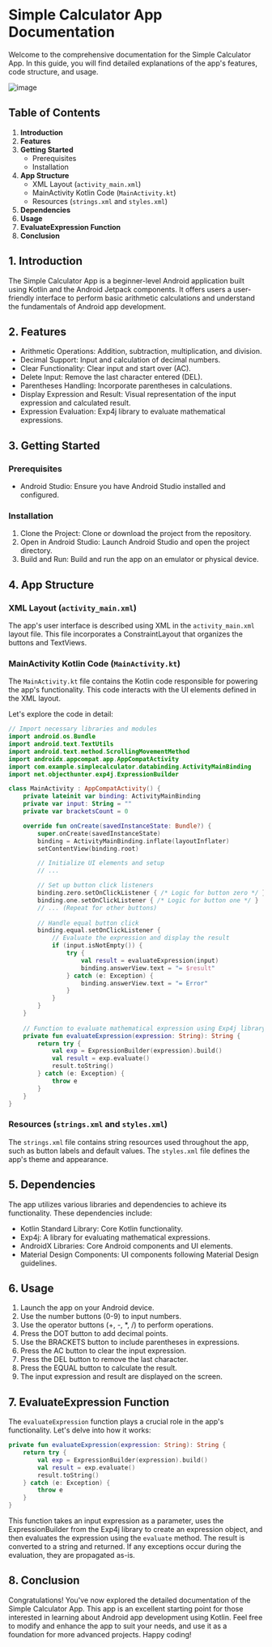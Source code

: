 # Simple Calculator App Documentation

Welcome to the comprehensive documentation for the Simple Calculator App. In this guide, you will find detailed explanations of the app's features, code structure, and usage.


![image](https://github.com/suraiya-jahan-bhuiyan-sraboni/Simple-Calculator-App/assets/85396098/84cc3438-7943-41a6-8ae3-3c23b1f3691e)


## Table of Contents
1. **Introduction**
2. **Features**
3. **Getting Started**
   - Prerequisites
   - Installation
4. **App Structure**
   - XML Layout (`activity_main.xml`)
   - MainActivity Kotlin Code (`MainActivity.kt`)
   - Resources (`strings.xml` and `styles.xml`)
5. **Dependencies**
6. **Usage**
7. **EvaluateExpression Function**
8. **Conclusion**

## 1. Introduction
The Simple Calculator App is a beginner-level Android application built using Kotlin and the Android Jetpack components. It offers users a user-friendly interface to perform basic arithmetic calculations and understand the fundamentals of Android app development.

## 2. Features
- Arithmetic Operations: Addition, subtraction, multiplication, and division.
- Decimal Support: Input and calculation of decimal numbers.
- Clear Functionality: Clear input and start over (AC).
- Delete Input: Remove the last character entered (DEL).
- Parentheses Handling: Incorporate parentheses in calculations.
- Display Expression and Result: Visual representation of the input expression and calculated result.
- Expression Evaluation: Exp4j library to evaluate mathematical expressions.

## 3. Getting Started

### Prerequisites
- Android Studio: Ensure you have Android Studio installed and configured.

### Installation
1. Clone the Project: Clone or download the project from the repository.
2. Open in Android Studio: Launch Android Studio and open the project directory.
3. Build and Run: Build and run the app on an emulator or physical device.

## 4. App Structure

### XML Layout (`activity_main.xml`)
The app's user interface is described using XML in the `activity_main.xml` layout file. This file incorporates a ConstraintLayout that organizes the buttons and TextViews.

### MainActivity Kotlin Code (`MainActivity.kt`)
The `MainActivity.kt` file contains the Kotlin code responsible for powering the app's functionality. This code interacts with the UI elements defined in the XML layout.

Let's explore the code in detail:
```kotlin
// Import necessary libraries and modules
import android.os.Bundle
import android.text.TextUtils
import android.text.method.ScrollingMovementMethod
import androidx.appcompat.app.AppCompatActivity
import com.example.simplecalculator.databinding.ActivityMainBinding
import net.objecthunter.exp4j.ExpressionBuilder
```

```kotlin
class MainActivity : AppCompatActivity() {
    private lateinit var binding: ActivityMainBinding
    private var input: String = ""
    private var bracketsCount = 0

    override fun onCreate(savedInstanceState: Bundle?) {
        super.onCreate(savedInstanceState)
        binding = ActivityMainBinding.inflate(layoutInflater)
        setContentView(binding.root)

        // Initialize UI elements and setup
        // ...

        // Set up button click listeners
        binding.zero.setOnClickListener { /* Logic for button zero */ }
        binding.one.setOnClickListener { /* Logic for button one */ }
        // ... (Repeat for other buttons)
        
        // Handle equal button click
        binding.equal.setOnClickListener {
            // Evaluate the expression and display the result
            if (input.isNotEmpty()) {
                try {
                    val result = evaluateExpression(input)
                    binding.answerView.text = "= $result"
                } catch (e: Exception) {
                    binding.answerView.text = "= Error"
                }
            }
        }
    }
    
    // Function to evaluate mathematical expression using Exp4j library
    private fun evaluateExpression(expression: String): String {
        return try {
            val exp = ExpressionBuilder(expression).build()
            val result = exp.evaluate()
            result.toString()
        } catch (e: Exception) {
            throw e
        }
    }
}
```

### Resources (`strings.xml` and `styles.xml`)
The `strings.xml` file contains string resources used throughout the app, such as button labels and default values. The `styles.xml` file defines the app's theme and appearance.

## 5. Dependencies
The app utilizes various libraries and dependencies to achieve its functionality. These dependencies include:
- Kotlin Standard Library: Core Kotlin functionality.
- Exp4j: A library for evaluating mathematical expressions.
- AndroidX Libraries: Core Android components and UI elements.
- Material Design Components: UI components following Material Design guidelines.

## 6. Usage
1. Launch the app on your Android device.
2. Use the number buttons (0-9) to input numbers.
3. Use the operator buttons (+, -, *, /) to perform operations.
4. Press the DOT button to add decimal points.
5. Use the BRACKETS button to include parentheses in expressions.
6. Press the AC button to clear the input expression.
7. Press the DEL button to remove the last character.
8. Press the EQUAL button to calculate the result.
9. The input expression and result are displayed on the screen.

## 7. EvaluateExpression Function
The `evaluateExpression` function plays a crucial role in the app's functionality. Let's delve into how it works:

```kotlin
private fun evaluateExpression(expression: String): String {
    return try {
        val exp = ExpressionBuilder(expression).build()
        val result = exp.evaluate()
        result.toString()
    } catch (e: Exception) {
        throw e
    }
}
```

This function takes an input expression as a parameter, uses the ExpressionBuilder from the Exp4j library to create an expression object, and then evaluates the expression using the `evaluate` method. The result is converted to a string and returned. If any exceptions occur during the evaluation, they are propagated as-is.

## 8. Conclusion
Congratulations! You've now explored the detailed documentation of the Simple Calculator App. This app is an excellent starting point for those interested in learning about Android app development using Kotlin. Feel free to modify and enhance the app to suit your needs, and use it as a foundation for more advanced projects. Happy coding!
